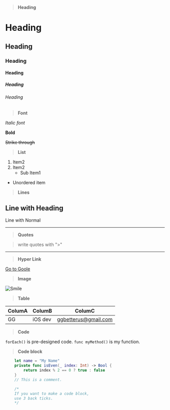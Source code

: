 >**Heading**

# Heading
## Heading
### Heading
#### Heading
##### Heading
###### Heading

>**Font**

_Italic font_

**Bold**

~~Strike through~~

>**List**

1. Item2
2. Item2
    * Sub Item1
* Unordered item

>**Lines**


Line with Heading
---

Line with Normal
***

>**Quotes**

> write quotes with ">"

---

>**Hyper Link**

[Go to Goole](https://google.com/)

>**Image**

![Smile](https://upload.wikimedia.org/wikipedia/commons/thumb/e/e0/SNice.svg/100px-SNice.svg.png)

>**Table**

|ColumA|ColumB|ColumC|
|----|----|----|
|GG|iOS dev|ggbetterus@gmail.com|


>**Code**

`forEach()` is pre-designed code. `func myMethod()` is my function.

>**Code block**

``` Swift
    let name = "My Name"
    private func isEven(_ index: Int) -> Bool {
        return index % 2 == 0 ? true : false
    }
    // This is a comment. 

    /*
    If you want to make a code block, 
    use 3 back ticks.
    */
``` 
